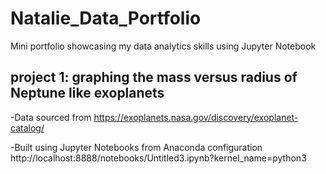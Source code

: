 # Natalie_Data_Portfolio
Mini portfolio showcasing my data analytics skills using Jupyter Notebook

## project 1: graphing the mass versus radius of Neptune like exoplanets
-Data sourced from https://exoplanets.nasa.gov/discovery/exoplanet-catalog/

-Built using Jupyter Notebooks from Anaconda configuration
http://localhost:8888/notebooks/Untitled3.ipynb?kernel_name=python3
